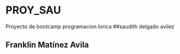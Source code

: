 # PROY_SAU
Proyecto de bootcamp programacion lorica
##saudith delgado avilez
## Franklin Matínez Avila

